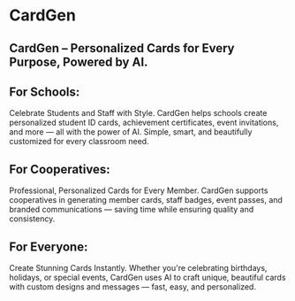 # CardGen
## CardGen – Personalized Cards for Every Purpose, Powered by AI.

## For Schools:
Celebrate Students and Staff with Style.
CardGen helps schools create personalized student ID cards, achievement certificates, event invitations, and more — all with the power of AI. Simple, smart, and beautifully customized for every classroom need.

## For Cooperatives:
Professional, Personalized Cards for Every Member.
CardGen supports cooperatives in generating member cards, staff badges, event passes, and branded communications — saving time while ensuring quality and consistency.

## For Everyone:
Create Stunning Cards Instantly.
Whether you're celebrating birthdays, holidays, or special events, CardGen uses AI to craft unique, beautiful cards with custom designs and messages — fast, easy, and personalized.


